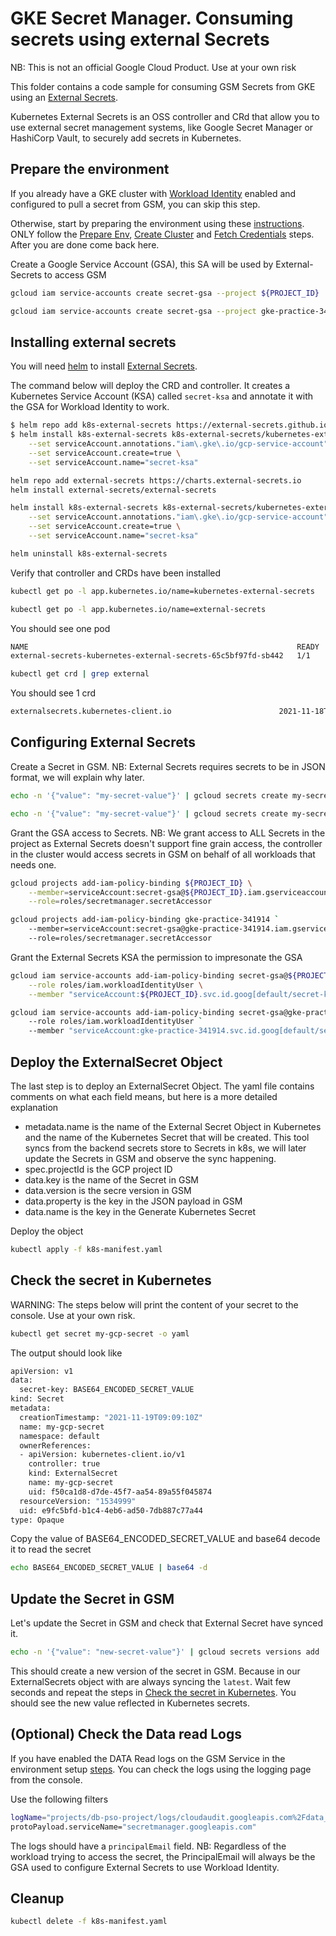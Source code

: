 # GKE Secret Manager. Consuming secrets using external Secrets

NB: This is not an official Google Cloud Product. Use at your own risk

This folder contains a code sample for consuming GSM Secrets from GKE using an [External Secrets](https://github.com/external-secrets/kubernetes-external-secrets#how-to-use-it/).

Kubernetes External Secrets is an OSS controller and CRd that allow you to use external secret management systems, like Google Secret Manager or HashiCorp Vault, to securely add secrets in Kubernetes.

## Prepare the environment

If you already have a GKE cluster with [Workload Identity](https://cloud.google.com/kubernetes-engine/docs/how-to/workload-identity) enabled and configured to pull a secret from GSM, you can skip this step.

Otherwise, start by preparing the environment using these [instructions](./README.md). ONLY follow the [Prepare Env](https://github.com/boredabdel/gke-secret-manager#prepare-environment), [Create Cluster](https://github.com/boredabdel/gke-secret-manager#create-cluster) and [Fetch Credentials](https://github.com/boredabdel/gke-secret-manager#fetch-credentials-for-the-cluster) steps. After you are done come back here.

Create a Google Service Account (GSA), this SA will be used by External-Secrets to access GSM

```bash
gcloud iam service-accounts create secret-gsa --project ${PROJECT_ID}

gcloud iam service-accounts create secret-gsa --project gke-practice-341914
```

## Installing external secrets

You will need [helm](https://helm.sh/) to install [External Secrets](https://github.com/external-secrets/kubernetes-external-secrets#how-to-use-it).

The command below will deploy the CRD and controller. It creates a Kubernetes Service Account (KSA) called ```secret-ksa``` and annotate it with the GSA for Workload Identity to work.

```bash
$ helm repo add k8s-external-secrets https://external-secrets.github.io/kubernetes-external-secrets/
$ helm install k8s-external-secrets k8s-external-secrets/kubernetes-external-secrets \
    --set serviceAccount.annotations."iam\.gke\.io/gcp-service-account"='secret-gsa@'"${PROJECT_ID}"'.iam.gserviceaccount.com' \
    --set serviceAccount.create=true \
    --set serviceAccount.name="secret-ksa"

helm repo add external-secrets https://charts.external-secrets.io
helm install external-secrets/external-secrets

helm install k8s-external-secrets k8s-external-secrets/kubernetes-external-secrets \
    --set serviceAccount.annotations."iam\.gke\.io/gcp-service-account"='secret-gsa@gke-practice-341914.iam.gserviceaccount.com' \
    --set serviceAccount.create=true \
    --set serviceAccount.name="secret-ksa"

helm uninstall k8s-external-secrets
```

Verify that controller and CRDs have been installed

```bash
kubectl get po -l app.kubernetes.io/name=kubernetes-external-secrets

kubectl get po -l app.kubernetes.io/name=external-secrets
```

You should see one pod

```bash
NAME                                                            READY   STATUS    RESTARTS   AGE
external-secrets-kubernetes-external-secrets-65c5bf97fd-sb442   1/1     Running   0          16m
```

```bash
kubectl get crd | grep external
```

You should see 1 crd

```bash
externalsecrets.kubernetes-client.io                        2021-11-18T10:53:05Z
```

## Configuring External Secrets

Create a Secret in GSM. NB: External Secrets requires secrets to be in JSON format, we will explain why later.

```bash
echo -n '{"value": "my-secret-value"}' | gcloud secrets create my-secret --replication-policy="automatic" --data-file=-

echo -n '{"value": "my-secret-value"}' | gcloud secrets create my-secret --replication-policy="automatic" --data-file=-
```

Grant the GSA access to Secrets. NB: We grant access to ALL Secrets in the project as External Secrets doesn't support fine grain access, the controller in the cluster would access secrets in GSM on behalf of all workloads that needs one.

```bash
gcloud projects add-iam-policy-binding ${PROJECT_ID} \
    --member=serviceAccount:secret-gsa@${PROJECT_ID}.iam.gserviceaccount.com \
    --role=roles/secretmanager.secretAccessor

gcloud projects add-iam-policy-binding gke-practice-341914 `
    --member=serviceAccount:secret-gsa@gke-practice-341914.iam.gserviceaccount.com `
    --role=roles/secretmanager.secretAccessor
```

Grant the External Secrets KSA the permission to impresonate the GSA

```bash
gcloud iam service-accounts add-iam-policy-binding secret-gsa@${PROJECT_ID}.iam.gserviceaccount.com \
    --role roles/iam.workloadIdentityUser \
    --member "serviceAccount:${PROJECT_ID}.svc.id.goog[default/secret-ksa]"

gcloud iam service-accounts add-iam-policy-binding secret-gsa@gke-practice-341914.iam.gserviceaccount.com `
    --role roles/iam.workloadIdentityUser `
    --member "serviceAccount:gke-practice-341914.svc.id.goog[default/secret-ksa]"
```

## Deploy the ExternalSecret Object

The last step is to deploy an ExternalSecret Object. The yaml file contains comments on what each field means, but here is a more detailed explanation

- metadata.name is the name of the External Secret Object in Kubernetes and the name of the Kubernetes Secret that will be created. This tool syncs from the backend secrets store to Secrets in k8s, we will later update the Secrets in GSM and observe the sync happening.
- spec.projectId is the GCP project ID
- data.key is the name of the Secret in GSM
- data.version is the secre version in GSM
- data.property is the key in the JSON payload in GSM
- data.name is the key in the Generate Kubernetes Secret

Deploy the object

```bash
kubectl apply -f k8s-manifest.yaml

```

## Check the secret in Kubernetes

WARNING: The steps below will print the content of your secret to the console. Use at your own risk.

```bash
kubectl get secret my-gcp-secret -o yaml
```

The output should look like

```bash
apiVersion: v1
data:
  secret-key: BASE64_ENCODED_SECRET_VALUE
kind: Secret
metadata:
  creationTimestamp: "2021-11-19T09:09:10Z"
  name: my-gcp-secret
  namespace: default
  ownerReferences:
  - apiVersion: kubernetes-client.io/v1
    controller: true
    kind: ExternalSecret
    name: my-gcp-secret
    uid: f50ca1d8-d7de-45f7-aa54-89a55f045874
  resourceVersion: "1534999"
  uid: e9fc5bfd-b1c4-4eb6-ad50-7db887c77a44
type: Opaque
```

Copy the value of BASE64_ENCODED_SECRET_VALUE and base64 decode it to read the secret

```bash
echo BASE64_ENCODED_SECRET_VALUE | base64 -d
```

## Update the Secret in GSM

Let's update the Secret in GSM and check that External Secret have synced it.

```bash
echo -n '{"value": "new-secret-value"}' | gcloud secrets versions add  my-secret --data-file=- 
```

This should create a new version of the secret in GSM. Because in our ExternalSecrets object with are always syncing the ```latest```. Wait few seconds and repeat the steps in [Check the secret in Kubernetes](https://github.com/boredabdel/gke-secret-manager/tree/main/hello-secret-external-secrets#check-the-secret-in-kubernetes). You should see the new value reflected in Kubernetes secrets.

## (Optional) Check the Data read Logs

If you have enabled the DATA Read logs on the GSM Service in the environment setup [steps](https://github.com/boredabdel/gke-secret-manager#optional-enable-data-access-logs-on-gsm). You can check the logs using the logging page from the console.

Use the following filters

```bash
logName="projects/db-pso-project/logs/cloudaudit.googleapis.com%2Fdata_access"
protoPayload.serviceName="secretmanager.googleapis.com"
```

The logs should have a ```principalEmail``` field. NB: Regardless of the workload trying to access the secret, the PrincipalEmail will always be the GSA used to configure External Secrets to use Workload Identity.
  
## Cleanup

```bash
kubectl delete -f k8s-manifest.yaml
```
